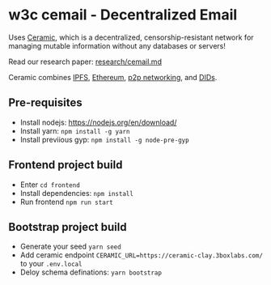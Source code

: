 # w3c cemail - Decentralized Email

Uses [Ceramic](https://ceramic.network/), which is a decentralized, censorship-resistant network for managing mutable information without any databases or servers!

Read our research paper: [research/cemail.md](research/cemail.md)

Ceramic combines [IPFS](https://ipfs.io/), [Ethereum](https://ethereum.org), [p2p networking](https://libp2p.io), and [DIDs](https://www.w3.org/TR/did-core/).

## Pre-requisites

- Install nodejs: https://nodejs.org/en/download/
- Install yarn: `npm install -g yarn`
- Install previious gyp: `npm install -g node-pre-gyp`


## Frontend project build

- Enter `cd frontend`
- Install dependencies: `npm install`
- Run frontend `npm run start`

## Bootstrap project build

- Generate your seed `yarn seed`
- Add ceramic endpoint `CERAMIC_URL=https://ceramic-clay.3boxlabs.com/` to your `.env.local`
- Deloy schema definations: `yarn bootstrap`
